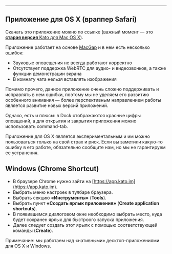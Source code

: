 ***

## Приложение для OS X (враппер Safari)

Скачать это приложение можно по ссылке (важный момент — это [**старая версия** Kato для Mac OS X](http://labs.kato.im/Kato.pkg)).

Приложение работает на основе [MacGap](https://github.com/MacGapProject/MacGap1) и в нем есть несколько ошибок:

- Звуковые оповещения не всегда работают корректно
- Отсутствует поддержка WebRTC для аудио- и видеозвонков, а также функции демонстрации экрана
- В комнату чата нельзя вставлять изображения

<!-- - Также нельзя пользоваться [Kato Roll](articles/ru/general/cheatsheet#kato-roll) -->

Помимо прочего, данное приложение очень сложно поддерживать и исправлять в нем ошибки, поэтому мы не уделяем его развитию особенного внимания — более перспективным направлением работы является развитие новых версий приложений.

Однако, есть и плюсы: в Dock отображаются красные цифры оповщений, а для открытия и закрытия приложения можно использовать command-tab.

Приложение для OS X является экспериментальным и им можно пользоваться только на свой страх и риск. Если вы заметили какую-то ошибку в его работе, обязательно сообщите нам, но мы не гарантируем ее устранения.

## Windows (Chrome Shortcut)

 - В браузере Chrome нужно зайти на [https://app.kato.im](https://app.kato.im).
 - Выбрать меню настроек в тулбаре браузера.
 - Выбрать секцию **«Инструменты»** (**Tools**).
 - Выбрать пункт **«Создать ярлык приложения»** (**Create application shortcuts**).
 - В появившемся диалоговом окне необходимо выбрать место, куда будет сохранен ярлык для быстроого запуска приложения. 
 - Далее следует создать этот ярылк с помощью соответствующей команды (**Create**).

Примечание: мы работаем над «нативными» десктоп-приложениями для OS X и Windows. 
